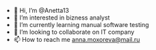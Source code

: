 - 👋 Hi, I’m @Anetta13
- 👀 I’m interested in bizness analyst
- 🌱 I’m currently learning manual software testing
- 💞️ I’m looking to collaborate on IT company
- 📫 How to reach me anna.moxoreva@mail.ru

<!---
Moxoreva
You can click the Preview link to take a look at your changes.
--->
